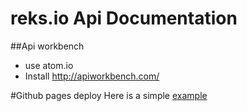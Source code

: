 # reks.io Api Documentation

##Api workbench

* use atom.io
* Install http://apiworkbench.com/

#Github pages deploy
Here is a simple [example](https://gist.github.com/cobyism/4730490)
